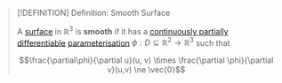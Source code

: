 >[!DEFINITION] Definition: Smooth Surface
>
>A [surface](Surface.md) in $\mathbb{R}^3$ is **smooth** if it has a [continuously partially differentiable](../../../Analysis/Vector%20Analysis/Real%20Vector%20Functions/Differentiation/Partial%20Derivatives%20of%20Real%20Vector%20Functions.md) [parameterisation](../../../Analysis/Vector%20Analysis/Surface%20Parameterisations/Surface%20Parameterisation.md) $\phi: D \subseteq \mathbb{R}^2 \to \mathbb{R}^3$ such that
>
>$$\frac{\partial\phi}{\partial u}(u, v) \times \frac{\partial \phi}{\partial v}(u,v) \ne \vec{0}$$
>
>
>